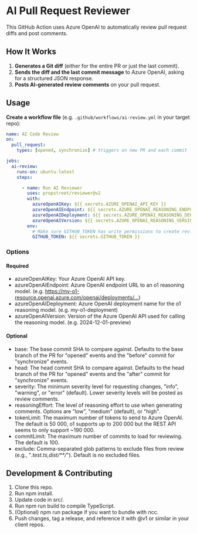 # AI Pull Request Reviewer

This GitHub Action uses Azure OpenAI to automatically review pull request diffs and post comments.  

## How It Works

1. **Generates a Git diff** (either for the entire PR or just the last commit).
2. **Sends the diff and the last commit message** to Azure OpenAI, asking for a structured JSON response.
3. **Posts AI-generated review comments** on your pull request.

## Usage

**Create a workflow file** (e.g. `.github/workflows/ai-review.yml` in your target repo):

```yaml
name: AI Code Review
on:
  pull_request:
    types: [opened, synchronize] # triggers on new PR and each commit

jobs:
  ai-review:
    runs-on: ubuntu-latest
    steps:

      - name: Run AI Reviewer
        uses: propstreet/reviewer@v2
        with:
          azureOpenAIKey: ${{ secrets.AZURE_OPENAI_API_KEY }}
          azureOpenAIEndpoint: ${{ secrets.AZURE_OPENAI_REASONING_ENDPOINT }}
          azureOpenAIDeployment: ${{ secrets.AZURE_OPENAI_REASONING_DEPLOYMENT }}
          azureOpenAIVersion: ${{ secrets.AZURE_OPENAI_REASONING_VERSION }}
        env:
          # Make sure GITHUB_TOKEN has write permissions to create reviews
          GITHUB_TOKEN: ${{ secrets.GITHUB_TOKEN }}
```

### **Options**

#### Required

- azureOpenAIKey: Your Azure OpenAI API key.
- azureOpenAIEndpoint: Azure OpenAI endpoint URL to an o1 reasoning model. (e.g. <https://my-o1-resource.openai.azure.com/openai/deployments/...>)
- azureOpenAIDeployment: Azure OpenAI deployment name for the o1 reasoning model. (e.g. my-o1-deployment)
- azureOpenAIVersion: Version of the Azure OpenAI API used for calling the reasoning model. (e.g. 2024-12-01-preview)

#### Optional

- base: The base commit SHA to compare against. Defaults to the base branch of the PR for "opened" events and the "before" commit for "synchronize" events.
- head: The head commit SHA to compare against. Defaults to the head branch of the PR for "opened" events and the "after" commit for "synchronize" events.
- severity: The minimum severity level for requesting changes, "info", "warning", or "error" (default). Lower severity levels will be posted as review comments.
- reasoningEffort: The level of reasoning effort to use when generating comments. Options are "low", "medium" (default), or "high".
- tokenLimit: The maximum number of tokens to send to Azure OpenAI. The default is 50 000, o1 supports up to 200 000 but the REST API seems to only support ~190 000.
- commitLimit: The maximum number of commits to load for reviewing. The default is 100.
- exclude: Comma-separated glob patterns to exclude files from review (e.g., "*.test.ts,dist/**/*"). Default is no excluded files.

## Development & Contributing

1. Clone this repo.
2. Run npm install.
3. Update code in src/.
4. Run npm run build to compile TypeScript.
5. (Optional) npm run package if you want to bundle with ncc.
6. Push changes, tag a release, and reference it with @v1 or similar in your client repos.
